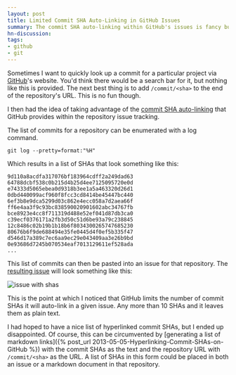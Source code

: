 ```yaml
---
layout: post
title: Limited Commit SHA Auto-Linking in GitHub Issues
summary: The commit SHA auto-linking within GitHub's issues is fancy but limited.
hn-discussion:
tags:
- github
- git
---
```


Sometimes I want to quickly look up a commit for a particular project via
[GitHub](https://github.com/)'s website. You'd think there would be a search
bar for it, but nothing like this is provided. The next best thing is to add
`/commit/<sha>` to the end of the repository's URL. This is no fun though.

I then had the idea of taking advantage of the [commit SHA
auto-linking](https://help.github.com/articles/github-flavored-markdown#references)
that GitHub provides within the repository issue tracking.

The list of commits for a repository can be enumerated with a log command.

    git log --pretty=format:"%H"

Which results in a list of SHAs that look something like this:

    9d110a8acdfa317076bf183964cdff2a249dad63
    64788dcbf538c0b215d4b25d4ee7125095720e0d
    e74333d5065ebea0d9318b3ee1a5a463320d26d1
    0dbd440099acf960f8fcc3cd8414be45447bc440
    6ef3b8e9dca5299d03c862e4ecc058a7d2aea66f
    ff6e4aa3f9c93bc838590020901602abc34767fb
    bce8923e4cc8f711319d488e52ef041d87db3ca0
    c39ecf0376171a2fb3d50c51d6be93a79c238845
    12c8486c02b19b1b18b6f8034300265747685230
    80676b6f9de688494e35fe0445d4f0ef5b335f47
    d546d17a389c7ec6aa9ec29e043409aa3e26b9bd
    0e93686d7245b070534eaf7013129611ef528ada
    ...

This list of commits can then be pasted into an issue for that repository.
The [resulting issue](https://github.com/jbranchaud/gistory/issues/1)
will look something like this:

![issue with shas](http://i.imgur.com/7QUdJ4N.png)

This is the point at which I noticed that GitHub limits the number of commit
SHAs it will auto-link in a given issue. Any more than 10 SHAs and it leaves
them as plain text.

I had hoped to have a nice list of hyperlinked commit SHAs, but I ended up
disappointed.
Of course, this can be circumvented by [generating a list of markdown
links]({% post_url 2013-05-05-Hyperlinking-Commit-SHAs-on-GitHub %})
with the commit SHAs as the text and the repository URL with `/commit/<sha>`
as the URL. A list of SHAs in this form could be placed in both an issue or
a markdown document in that repository.
